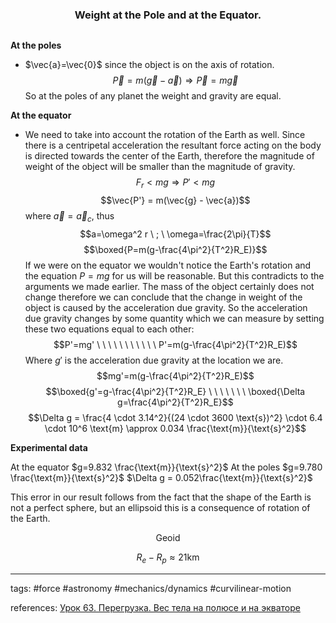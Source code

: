 ### <center>Weight at the Pole and at the Equator.</center>


<center><img src="http://urlr.me/Z5MB9" alt=""/></center>

**At the poles**
- $\vec{a}=\vec{0}$ since the object is on the axis of rotation.
 $$\vec{P} = m(\vec{g} - \vec{a}) \Rightarrow \vec{P}=m\vec{g}$$
So at the poles of any planet the weight and gravity are equal.

**At the equator**
- We need to take into account the rotation of the Earth as well. Since there is a centripetal acceleration the resultant force acting on the body is directed towards the center of the Earth, therefore the magnitude of weight of the object will be smaller than the magnitude of gravity. 
 $$F_r < mg \Rightarrow P'<mg$$
 $$\vec{P'} = m(\vec{g} - \vec{a})$$
where $\vec{a} = \vec{a}_c$, thus
 $$a=\omega^2 r \ ; \ \omega=\frac{2\pi}{T}$$
 $$\boxed{P=m(g-\frac{4\pi^2}{T^2}R_E)}$$
 If we were on the equator we wouldn't notice the Earth's rotation and the equation $P=mg$ for us will be reasonable. But this contradicts to the arguments we made earlier. The mass of the object certainly does not change therefore we can conclude that the change in weight of the object is caused by the acceleration due gravity.
 So the acceleration due gravity changes by some quantity which we can measure by setting these two equations equal to each other:
 $$P'=mg' \ \ \ \ \ \ \ \ \ \ \ P'=m(g-\frac{4\pi^2}{T^2}R_E)$$
 Where $g'$ is the acceleration due gravity at the location we are.
 $$mg'=m(g-\frac{4\pi^2}{T^2}R_E)$$
 $$\boxed{g'=g-\frac{4\pi^2}{T^2}R_E} \ \ \ \ \ \ \ \boxed{\Delta g=\frac{4\pi^2}{T^2}R_E}$$
 $$\Delta g = \frac{4 \cdot 3.14^2}{(24 \cdot 3600 \text{s})^2} \cdot 6.4 \cdot 10^6 \text{m} \approx 0.034 \frac{\text{m}}{\text{s}^2}$$
 
**Experimental data**

At the equator $g=9.832 \frac{\text{m}}{\text{s}^2}$
At the poles $g=9.780 \frac{\text{m}}{\text{s}^2}$
$\Delta g = 0.052\frac{\text{m}}{\text{s}^2}$

This error in our result follows from the fact that the shape of the Earth is not a perfect sphere, but an ellipsoid this is a consequence of rotation of the Earth.

<center><img src="http://urlr.me/WVdsH" alt=""/></center>
<center>Geoid</center>

$$R_e - R_p \approx 21 \text{km}$$

---

tags: #force #astronomy #mechanics/dynamics #curvilinear-motion 

references: [Урок 63. Перегрузка. Вес тела на полюсе и на экваторе](https://www.youtube.com/watch?v=b3mA6iMGAQI&list=PL1Us50cZo25m8KTKBiCbdGzBjoh2kOUj4&index=6)
